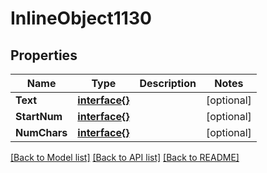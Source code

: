 # InlineObject1130

## Properties

Name | Type | Description | Notes
------------ | ------------- | ------------- | -------------
**Text** | [**interface{}**](.md) |  | [optional] 
**StartNum** | [**interface{}**](.md) |  | [optional] 
**NumChars** | [**interface{}**](.md) |  | [optional] 

[[Back to Model list]](../README.md#documentation-for-models) [[Back to API list]](../README.md#documentation-for-api-endpoints) [[Back to README]](../README.md)


